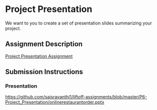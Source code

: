 # Project Presentation
We want to you to create a set of presentation slides summarizing your project.

## Assignment Description
[Project Presentation Assignment](https://education.launchcode.org/liftoff/assignments/project-presentation/)

## Submission Instructions

### Presentation
https://github.com/saisravanthi1/liftoff-assignments/blob/master/P6-Project_Presentation/onlinerestaurantorder.pptx
